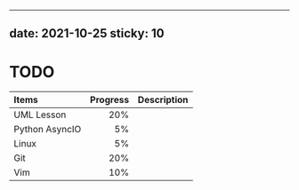 ***

## date: 2021-10-25&#xA;sticky: 10

# TODO

| Items          | Progress | Description |
| :------------- | -------: | :---------- |
| UML Lesson     |      20% |             |
| Python AsyncIO |       5% |             |
| Linux          |       5% |             |
| Git            |      20% |             |
| Vim            |      10% |             |



